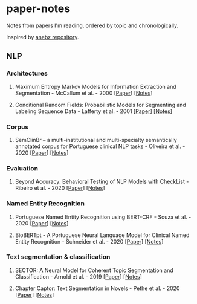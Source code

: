 # paper-notes

Notes from papers I'm reading, ordered by topic and chronologically.

Inspired by [anebz repository](https://github.com/anebz/papers).

## NLP

### Architectures

1. Maximum Entropy Markov Models for Information Extraction and Segmentation - McCallum et al. - 2000 [[Paper](http://www.ai.mit.edu/courses/6.891-nlp/READINGS/maxent.pdf)] [[Notes](architectures/2000_MEMM.md)]

2. Conditional Random Fields: Probabilistic Models for Segmenting and Labeling Sequence Data - Lafferty et al. - 2001 [[Paper](https://repository.upenn.edu/cgi/viewcontent.cgi?article=1162&context=cis_papers)] [[Notes](architectures/2001_CRF.md)]

### Corpus

1. SemClinBr – a multi-institutional and multi-specialty semantically annotated corpus for Portuguese clinical NLP tasks - Oliveira et al. - 2020 [[Paper](https://arxiv.org/pdf/2001.10071.pdf)] [[Notes](corpus/2020_SemClinBr.md)]

### Evaluation

1. Beyond Accuracy: Behavioral Testing of NLP Models with CheckList - Ribeiro et al. - 2020 [[Paper](https://arxiv.org/abs/2005.04118)] [[Notes](evaluation/2020_CheckList.md)]

### Named Entity Recognition

1. Portuguese Named Entity Recognition using BERT-CRF - Souza et al. - 2020 [[Paper](https://arxiv.org/pdf/1909.10649.pdf)] [[Notes](named_entity_recognition/2020_NER_BERT_CRF.md)]

2. BioBERTpt - A Portuguese Neural Language Model for Clinical Named Entity Recognition - Schneider et al. - 2020 [[Paper](https://www.aclweb.org/anthology/2020.clinicalnlp-1.7/)] [[Notes](named_entity_recognition/2020_BioBERTpt.md)]

### Text segmentation & classification

1. SECTOR: A Neural Model for Coherent Topic Segmentation and Classification - Arnold et al. - 2019 [[Paper](https://arxiv.org/abs/1902.04793)] [[Notes](text_segmentation_classification/2019_SECTOR.md)]

2. Chapter Captor: Text Segmentation in Novels - Pethe et al. - 2020 [[Paper](https://www.aclweb.org/anthology/2020.emnlp-main.672/)] [[Notes](text_segmentation_classification/2020_Chapter_Captor.md)]

